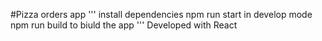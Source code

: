 #Pizza orders app
'''
install dependencies
npm run start in develop mode
npm run build to biuld the app
'''
Developed with React
